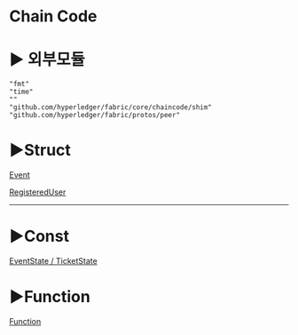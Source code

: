 # Chain Code

# ▶ 외부모듈

```
"fmt"
"time"
""
"github.com/hyperledger/fabric/core/chaincode/shim"
"github.com/hyperledger/fabric/protos/peer"
```

# ▶Struct

[Event](Chain%20Code%20ce4f43e26244417ba623cebfb914993e/Event%2075845ccd5fb44be8b51678346ea1c651.csv)

[RegisteredUser](Chain%20Code%20ce4f43e26244417ba623cebfb914993e/RegisteredUser%20f94e51a571a34aa9a83f56c0fd81cd45.csv)

---

# ▶Const

[EventState / TicketState](Chain%20Code%20ce4f43e26244417ba623cebfb914993e/EventState%20TicketState%20b11cae0b9f35412796035a529f807379.csv)

# ▶Function

[Function](Chain%20Code%20ce4f43e26244417ba623cebfb914993e/Function%2084471faa6b2046ea8405e71937f0f401.csv)